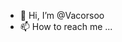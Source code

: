 - 👋 Hi, I’m @Vacorsoo
- 📫 How to reach me ...

<!---
Vacorsoo/Vacorsoo is a ✨ special ✨ repository because its `README.md` (this file) appears on your GitHub profile.
You can click the Preview link to take a look at your changes.
--->
